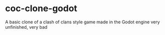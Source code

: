 # coc-clone-godot
A basic clone of a clash of clans style game made in the Godot engine
very unfinished, very bad
